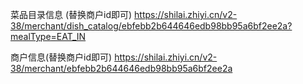 <!--
 * @Author: your name
 * @Date: 2021-04-09 11:50:09
 * @LastEditTime: 2021-04-13 19:04:23
 * @LastEditors: Please set LastEditors
 * @Description: In User Settings Edit
 * @FilePath: /newCreawling/时来/README.md
-->




菜品目录信息 (替换商户id即可)
https://shilai.zhiyi.cn/v2-38/merchant/dish_catalog/ebfebb2b644646edb98bb95a6bf2ee2a?mealType=EAT_IN

商户信息(替换商户id即可)
https://shilai.zhiyi.cn/v2-38/merchant/ebfebb2b644646edb98bb95a6bf2ee2a